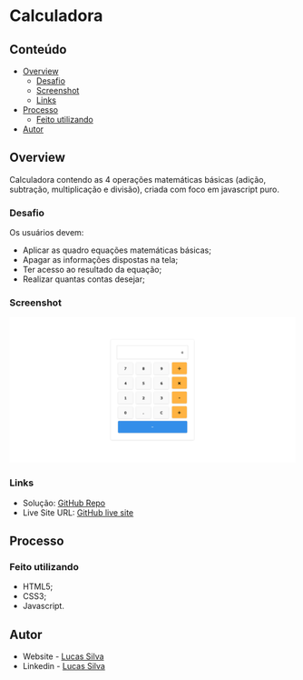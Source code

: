# Calculadora

## Conteúdo

- [Overview](#overview)
  - [Desafio](#desafio)
  - [Screenshot](#screenshot)
  - [Links](#links)
- [Processo](#processo)
  - [Feito utilizando](#feito-utilizando)
- [Autor](#autor)

## Overview

Calculadora contendo as 4 operações matemáticas básicas (adição, subtração, multiplicação e divisão), criada com foco em javascript puro.

### Desafio

Os usuários devem:

- Aplicar as quadro equações matemáticas básicas;
- Apagar as informações dispostas na tela;
- Ter acesso ao resultado da equação;
- Realizar quantas contas desejar;


### Screenshot

![](./Resources/Images/Calculadora-screenshot.png)

### Links

- Solução: [GitHub Repo](https://github.com/lucasfs022/Number-Guesser)
- Live Site URL: [GitHub live site](https://lucasfs022.github.io/Number-Guesser/)

## Processo

### Feito utilizando

- HTML5; 
- CSS3;
- Javascript.

## Autor

- Website - [Lucas Silva](https://www.lfsdev.com.br)
- Linkedin - [Lucas Silva](https://www.linkedin.com/in/lucas-silva-658980161)